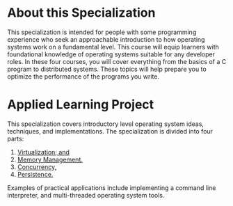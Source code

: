 # About this Specialization
This specialization is intended for people with some programming experience who seek an approachable introduction to how operating systems work on a fundamental level. This course will equip learners with foundational knowledge of operating systems suitable for any developer roles. In these four courses, you will cover everything from the basics of a C program to distributed systems. These topics will help prepare you to optimize the performance of the programs you write.

# Applied Learning Project
This specialization covers introductory level operating system ideas, techniques, and implementations. The specialization is divided into four parts: 
1. [Virtualization; and](./Virtualization/README.md)
2. [Memory Management.](./Memory_Management/README.md) 
3. [Concurrency,](./Concurrency/README.md) 
4. [Persistence.](./Persistence/README.md) 

Examples of practical applications include implementing a command line interpreter, and multi-threaded operating system tools.